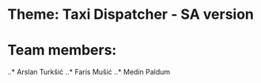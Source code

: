 # Theme: Taxi Dispatcher - SA version
# Team members: 
..* Arslan Turkšić ..* Faris Mušić ..* Medin Paldum
